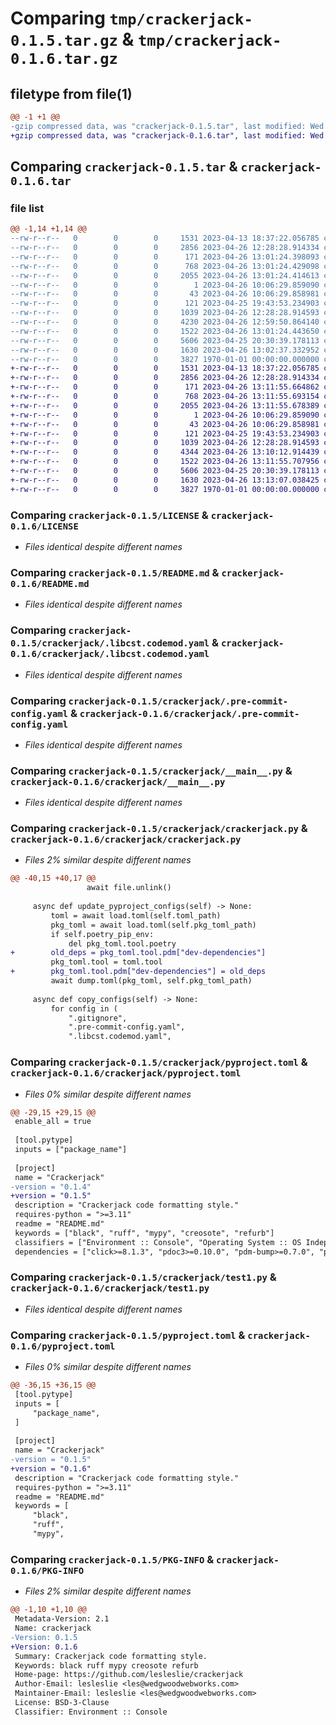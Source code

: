 # Comparing `tmp/crackerjack-0.1.5.tar.gz` & `tmp/crackerjack-0.1.6.tar.gz`

## filetype from file(1)

```diff
@@ -1 +1 @@
-gzip compressed data, was "crackerjack-0.1.5.tar", last modified: Wed Apr 26 13:02:37 2023, max compression
+gzip compressed data, was "crackerjack-0.1.6.tar", last modified: Wed Apr 26 13:13:07 2023, max compression
```

## Comparing `crackerjack-0.1.5.tar` & `crackerjack-0.1.6.tar`

### file list

```diff
@@ -1,14 +1,14 @@
--rw-r--r--   0        0        0     1531 2023-04-13 18:37:22.056785 crackerjack-0.1.5/LICENSE
--rw-r--r--   0        0        0     2856 2023-04-26 12:28:28.914334 crackerjack-0.1.5/README.md
--rw-r--r--   0        0        0      171 2023-04-26 13:01:24.398093 crackerjack-0.1.5/crackerjack/.gitignore
--rw-r--r--   0        0        0      768 2023-04-26 13:01:24.429098 crackerjack-0.1.5/crackerjack/.libcst.codemod.yaml
--rw-r--r--   0        0        0     2055 2023-04-26 13:01:24.414613 crackerjack-0.1.5/crackerjack/.pre-commit-config.yaml
--rw-r--r--   0        0        0        1 2023-04-26 10:06:29.859090 crackerjack-0.1.5/crackerjack/.ruff_cache/.gitignore
--rw-r--r--   0        0        0       43 2023-04-26 10:06:29.858981 crackerjack-0.1.5/crackerjack/.ruff_cache/CACHEDIR.TAG
--rw-r--r--   0        0        0      121 2023-04-25 19:43:53.234903 crackerjack-0.1.5/crackerjack/__init__.py
--rw-r--r--   0        0        0     1039 2023-04-26 12:28:28.914593 crackerjack-0.1.5/crackerjack/__main__.py
--rw-r--r--   0        0        0     4230 2023-04-26 12:59:50.864140 crackerjack-0.1.5/crackerjack/crackerjack.py
--rw-r--r--   0        0        0     1522 2023-04-26 13:01:24.443650 crackerjack-0.1.5/crackerjack/pyproject.toml
--rw-r--r--   0        0        0     5606 2023-04-25 20:30:39.178113 crackerjack-0.1.5/crackerjack/test1.py
--rw-r--r--   0        0        0     1630 2023-04-26 13:02:37.332952 crackerjack-0.1.5/pyproject.toml
--rw-r--r--   0        0        0     3827 1970-01-01 00:00:00.000000 crackerjack-0.1.5/PKG-INFO
+-rw-r--r--   0        0        0     1531 2023-04-13 18:37:22.056785 crackerjack-0.1.6/LICENSE
+-rw-r--r--   0        0        0     2856 2023-04-26 12:28:28.914334 crackerjack-0.1.6/README.md
+-rw-r--r--   0        0        0      171 2023-04-26 13:11:55.664862 crackerjack-0.1.6/crackerjack/.gitignore
+-rw-r--r--   0        0        0      768 2023-04-26 13:11:55.693154 crackerjack-0.1.6/crackerjack/.libcst.codemod.yaml
+-rw-r--r--   0        0        0     2055 2023-04-26 13:11:55.678389 crackerjack-0.1.6/crackerjack/.pre-commit-config.yaml
+-rw-r--r--   0        0        0        1 2023-04-26 10:06:29.859090 crackerjack-0.1.6/crackerjack/.ruff_cache/.gitignore
+-rw-r--r--   0        0        0       43 2023-04-26 10:06:29.858981 crackerjack-0.1.6/crackerjack/.ruff_cache/CACHEDIR.TAG
+-rw-r--r--   0        0        0      121 2023-04-25 19:43:53.234903 crackerjack-0.1.6/crackerjack/__init__.py
+-rw-r--r--   0        0        0     1039 2023-04-26 12:28:28.914593 crackerjack-0.1.6/crackerjack/__main__.py
+-rw-r--r--   0        0        0     4344 2023-04-26 13:10:12.914439 crackerjack-0.1.6/crackerjack/crackerjack.py
+-rw-r--r--   0        0        0     1522 2023-04-26 13:11:55.707956 crackerjack-0.1.6/crackerjack/pyproject.toml
+-rw-r--r--   0        0        0     5606 2023-04-25 20:30:39.178113 crackerjack-0.1.6/crackerjack/test1.py
+-rw-r--r--   0        0        0     1630 2023-04-26 13:13:07.038425 crackerjack-0.1.6/pyproject.toml
+-rw-r--r--   0        0        0     3827 1970-01-01 00:00:00.000000 crackerjack-0.1.6/PKG-INFO
```

### Comparing `crackerjack-0.1.5/LICENSE` & `crackerjack-0.1.6/LICENSE`

 * *Files identical despite different names*

### Comparing `crackerjack-0.1.5/README.md` & `crackerjack-0.1.6/README.md`

 * *Files identical despite different names*

### Comparing `crackerjack-0.1.5/crackerjack/.libcst.codemod.yaml` & `crackerjack-0.1.6/crackerjack/.libcst.codemod.yaml`

 * *Files identical despite different names*

### Comparing `crackerjack-0.1.5/crackerjack/.pre-commit-config.yaml` & `crackerjack-0.1.6/crackerjack/.pre-commit-config.yaml`

 * *Files identical despite different names*

### Comparing `crackerjack-0.1.5/crackerjack/__main__.py` & `crackerjack-0.1.6/crackerjack/__main__.py`

 * *Files identical despite different names*

### Comparing `crackerjack-0.1.5/crackerjack/crackerjack.py` & `crackerjack-0.1.6/crackerjack/crackerjack.py`

 * *Files 2% similar despite different names*

```diff
@@ -40,15 +40,17 @@
                 await file.unlink()
 
     async def update_pyproject_configs(self) -> None:
         toml = await load.toml(self.toml_path)
         pkg_toml = await load.toml(self.pkg_toml_path)
         if self.poetry_pip_env:
             del pkg_toml.tool.poetry
+        old_deps = pkg_toml.tool.pdm["dev-dependencies"]
         pkg_toml.tool = toml.tool
+        pkg_toml.tool.pdm["dev-dependencies"] = old_deps
         await dump.toml(pkg_toml, self.pkg_toml_path)
 
     async def copy_configs(self) -> None:
         for config in (
             ".gitignore",
             ".pre-commit-config.yaml",
             ".libcst.codemod.yaml",
```

### Comparing `crackerjack-0.1.5/crackerjack/pyproject.toml` & `crackerjack-0.1.6/crackerjack/pyproject.toml`

 * *Files 0% similar despite different names*

```diff
@@ -29,15 +29,15 @@
 enable_all = true
 
 [tool.pytype]
 inputs = ["package_name"]
 
 [project]
 name = "Crackerjack"
-version = "0.1.4"
+version = "0.1.5"
 description = "Crackerjack code formatting style."
 requires-python = ">=3.11"
 readme = "README.md"
 keywords = ["black", "ruff", "mypy", "creosote", "refurb"]
 classifiers = ["Environment :: Console", "Operating System :: OS Independent", "Programming Language :: Python", "Programming Language :: Python :: 3.11"]
 dependencies = ["click>=8.1.3", "pdoc3>=0.10.0", "pdm-bump>=0.7.0", "pydantic>=1.10.7", "aiopath>=0.6.11", "acb>=0.1.2", "aioconsole>=0.6.1"]
```

### Comparing `crackerjack-0.1.5/crackerjack/test1.py` & `crackerjack-0.1.6/crackerjack/test1.py`

 * *Files identical despite different names*

### Comparing `crackerjack-0.1.5/pyproject.toml` & `crackerjack-0.1.6/pyproject.toml`

 * *Files 0% similar despite different names*

```diff
@@ -36,15 +36,15 @@
 [tool.pytype]
 inputs = [
     "package_name",
 ]
 
 [project]
 name = "Crackerjack"
-version = "0.1.5"
+version = "0.1.6"
 description = "Crackerjack code formatting style."
 requires-python = ">=3.11"
 readme = "README.md"
 keywords = [
     "black",
     "ruff",
     "mypy",
```

### Comparing `crackerjack-0.1.5/PKG-INFO` & `crackerjack-0.1.6/PKG-INFO`

 * *Files 2% similar despite different names*

```diff
@@ -1,10 +1,10 @@
 Metadata-Version: 2.1
 Name: crackerjack
-Version: 0.1.5
+Version: 0.1.6
 Summary: Crackerjack code formatting style.
 Keywords: black ruff mypy creosote refurb
 Home-page: https://github.com/lesleslie/crackerjack
 Author-Email: lesleslie <les@wedgwoodwebworks.com>
 Maintainer-Email: lesleslie <les@wedgwoodwebworks.com>
 License: BSD-3-Clause
 Classifier: Environment :: Console
```

